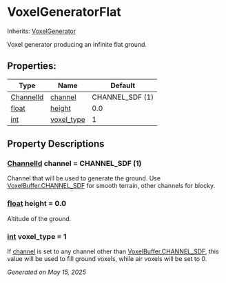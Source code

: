 # VoxelGeneratorFlat

Inherits: [VoxelGenerator](VoxelGenerator.md)

Voxel generator producing an infinite flat ground.

## Properties: 


Type                                                                      | Name                         | Default         
------------------------------------------------------------------------- | ---------------------------- | ----------------
[ChannelId](VoxelBuffer.md#enumerations)                                  | [channel](#i_channel)        | CHANNEL_SDF (1) 
[float](https://docs.godotengine.org/en/stable/classes/class_float.html)  | [height](#i_height)          | 0.0             
[int](https://docs.godotengine.org/en/stable/classes/class_int.html)      | [voxel_type](#i_voxel_type)  | 1               
<p></p>

## Property Descriptions

### [ChannelId](VoxelBuffer.md#enumerations)<span id="i_channel"></span> **channel** = CHANNEL_SDF (1)

Channel that will be used to generate the ground. Use [VoxelBuffer.CHANNEL_SDF](VoxelBuffer.md#i_CHANNEL_SDF) for smooth terrain, other channels for blocky.

### [float](https://docs.godotengine.org/en/stable/classes/class_float.html)<span id="i_height"></span> **height** = 0.0

Altitude of the ground.

### [int](https://docs.godotengine.org/en/stable/classes/class_int.html)<span id="i_voxel_type"></span> **voxel_type** = 1

If [channel](VoxelGeneratorFlat.md#i_channel) is set to any channel other than [VoxelBuffer.CHANNEL_SDF](VoxelBuffer.md#i_CHANNEL_SDF), this value will be used to fill ground voxels, while air voxels will be set to 0.

_Generated on May 15, 2025_
